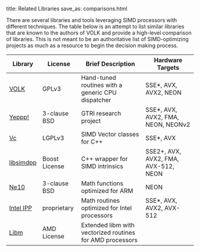 title: Related Libraries
save_as: comparisons.html

There are several libraries and tools leveraging SIMD processors with different
techniques. The table below is an attempt to list similar libraries that are
known to the authors of VOLK and provide a high-level comparison of libraries.
This is not meant to be an authoritative list of SIMD-optimizing projects as
much as a resource to begin the decision making process.

| Library | License | Brief Description | Hardware Targets
|---------|---------|-------------------|------------------
| [VOLK](http://libvolk.org) | GPLv3 | Hand-tuned routines with a generic CPU dispatcher | SSE*, AVX, AVX2, NEON
| [Yeppp!](http://www.yeppp.info) | 3-clause BSD | GTRI research project | SSE*, AVX, AVX2, FMA, NEON, NEONv2
| [Vc](https://compeng.uni-frankfurt.de/index.php?id=vc) | LGPLv3 | SIMD Vector classes for C++ | SSE*, AVX
| [libsimdpp](https://github.com/p12tic/libsimdpp/wiki) | Boost License | C++ wrapper for SIMD intrinsics | SSE2+, AVX, AVX2, FMA, AVX-512, NEON
| [Ne10](http://projectne10.github.io/Ne10/) | 3-clause BSD | Math functions optimized for ARM | NEON
| [Intel IPP](https://software.intel.com/en-us/intel-ipp) | proprietary | Math routines optimized for Intel processors | SSE*, AVX, AVX2, AVX-512
| [Libm](http://developer.amd.com/tools-and-sdks/cpu-development/libm/) | AMD License | Extended libm with vectorized routines for AMD processors |
